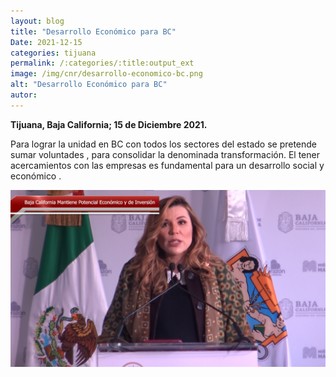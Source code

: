 ```yaml
---
layout: blog
title: "Desarrollo Económico para BC"
Date: 2021-12-15
categories: tijuana
permalink: /:categories/:title:output_ext
image: /img/cnr/desarrollo-economico-bc.png
alt: "Desarrollo Económico para BC"
autor:
---
```


**Tijuana, Baja California; 15 de Diciembre 2021.** 

Para lograr la unidad en BC con todos los sectores del estado se pretende sumar voluntades , para consolidar la denominada transformación.
El tener acercamientos con las empresas es fundamental para un desarrollo social y económico .


<div id="carouselExampleSlidesOnly" class="carousel slide" data-ride="carousel">
  <div class="carousel-inner">
    <div class="carousel-item active">
       <img class="d-block w-100" src="/img/cnr/desarrollo-economico-bc.png" loading="lazy"  alt="Desarrollo Económico para BC">
    </div>
  </div>
</div>